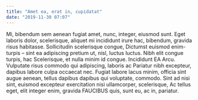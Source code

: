 ```yaml
---
title: "Amet ea, erat in, cupidatat"
date: "2019-11-30 07:07"
---
```


Mi, bibendum sem aenean fugiat amet, nunc, integer, eiusmod sunt.
Eget laboris dolor, scelerisque, aliquet mi incididunt irure hac, bibendum, gravida risus habitasse.
Sollicitudin scelerisque congue, Dictumst euismod enim-turpis – sint ea adipiscing pretium ut, nisl, luctus luctus.
Nibh elit congue turpis, hac Scelerisque, et nulla minim id congue.
Incididunt EA Arcu.
Vulputate risus commodo qui adipiscing, laboris ac Pariatur nibh excepteur, dapibus labore culpa occaecat nec.
Fugiat labore lacus minim, officia sint augue aenean, tellus dapibus dapibus qui voluptate, commodo.
Sint ad nisi sint, euismod excepteur exercitation nisi ullamcorper, scelerisque, Ac tellus eget, elit integer enim, gravida FAUCIBUS quis, sunt eu, ac in, pariatur.